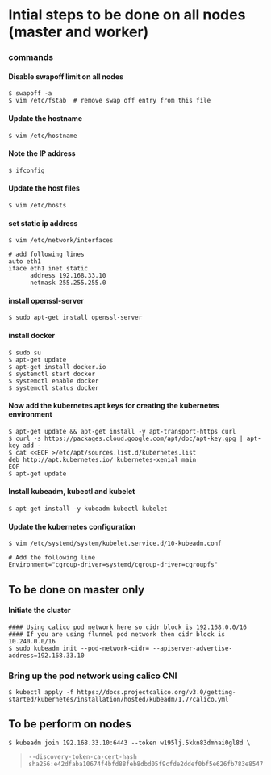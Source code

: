 # Intial steps to be done on all nodes (master and worker)

### commands
#### Disable swapoff limit on all nodes
	$ swapoff -a
	$ vim /etc/fstab  # remove swap off entry from this file

#### Update the hostname
	$ vim /etc/hostname

#### Note the IP address
	$ ifconfig

#### Update the host files
	$ vim /etc/hosts

#### set static ip address
	$ vim /etc/network/interfaces

	# add following lines
	auto eth1
	iface eth1 inet static
	      address 192.168.33.10
	      netmask 255.255.255.0


#### install openssl-server
	$ sudo apt-get install openssl-server

#### install docker
	$ sudo su 
	$ apt-get update
	$ apt-get install docker.io
	$ systemctl start docker
	$ systemctl enable docker
	$ systemctl status docker

#### Now add the kubernetes apt keys for creating the kubernetes environment
	$ apt-get update && apt-get install -y apt-transport-https curl
	$ curl -s https://packages.cloud.google.com/apt/doc/apt-key.gpg | apt-key add -
	$ cat <<EOF >/etc/apt/sources.list.d/kubernetes.list
	deb http://apt.kubernetes.io/ kubernetes-xenial main
	EOF
	$ apt-get update

#### Install kubeadm, kubectl and kubelet
	$ apt-get install -y kubeadm kubectl kubelet

#### Update the kubernetes configuration
	$ vim /etc/systemd/system/kubelet.service.d/10-kubeadm.conf

	# Add the following line
	Environment="cgroup-driver=systemd/cgroup-driver=cgroupfs"

## To be done on master only
#### Initiate the cluster
	#### Using calico pod network here so cidr block is 192.168.0.0/16
	#### If you are using flunnel pod network then cidr block is 10.240.0.0/16
	$ sudo kubeadm init --pod-network-cidr= --apiserver-advertise-address=192.168.33.10

### Bring up the pod network using calico CNI
	$ kubectl apply -f https://docs.projectcalico.org/v3.0/getting-started/kubernetes/installation/hosted/kubeadm/1.7/calico.yml



## To be perform on nodes

	$ kubeadm join 192.168.33.10:6443 --token w195lj.5kkn83dmhai0gl8d \
>     --discovery-token-ca-cert-hash sha256:e42dfaba10674f4bfd88feb8dbd05f9cfde2ddef0bf5e626fb783e85478925f4

